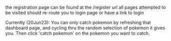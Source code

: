 the registration page can be found at the /register url
all pages attempted to be visited should re-route you to login page or have a link to login

Currently (20Jun23):
You can only catch pokemon by refreshing that dashboard page, and cycling thru the random selection of pokemon
it gives you. Then click 'catch pokemon' on the pokemon you want to catch.